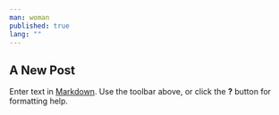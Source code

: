 ```yaml
---
man: woman
published: true
lang: ""
---
```

## A New Post

Enter text in [Markdown](http://daringfireball.net/projects/markdown/). Use the toolbar above, or click the **?** button for formatting help.
